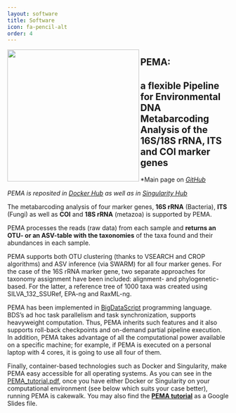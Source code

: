 ```yaml
---
layout: software
title: Software
icon: fa-pencil-alt
order: 4
---
```


<p align="center">
  <img src="https://i.paste.pics/870189fadf668a958c8aac83f38e799c.png"  width="300" align="left" >
</p>

## PEMA:
## a flexible Pipeline for Environmental DNA Metabarcoding Analysis of the 16S/18S rRNA, ITS and COI marker genes
*Main page on [*GitHub*](https://github.com/hariszaf/pema)

*PEMA is reposited in* [*Docker Hub*](https://hub.docker.com/r/hariszaf/pema) *as well as in* [*Singularity Hub*](https://singularity-hub.org/collections/2295)


The metabarcoding analysis of four marker genes, **16S rRNA** (Bacteria), **ITS** (Fungi) as well as **COI** and **18S rRNA** (metazoa) is supported by PEMA.

PEMA processes the reads (raw data) from each sample and **returns an OTU- or an ASV-table with the taxonomies** of the taxa found and their abundances in each sample.

PEMA supports both OTU clustering (thanks to VSEARCH and CROP algorithms) and ASV inference (via SWARM) for all four marker genes. For the case of the 16S rRNA marker gene,  two separate approaches for taxonomy assignment have been included: alignment- and phylogenetic-based. For the latter, a reference tree of 1000 taxa was created using SILVA_132_SSURef, EPA-ng and RaxML-ng.

PEMA has been implemented in [BigDataScript](https://pcingola.github.io/BigDataScript/) programming language. BDS’s ad hoc task parallelism and task synchronization, supports heavyweight computation.
Thus, PEMA inherits such features and it also supports roll-back checkpoints and on-demand partial pipeline execution. In addition, PEMA takes advantage of all the computational power available on a specific machine; for example, if PEMA is executed on a personal laptop with 4 cores, it is going to use all four of them.

Finally, container-based technologies such as Docker and Singularity, make PEMA easy accessible for all operating systems.
As you can see in the [PEMA_tutorial.pdf](https://github.com/hariszaf/pema/blob/master/help_files/GitHub%20tutorial.pdf), once you have either Docker or Singularity on your computational environment (see below which suits your case better), running PEMA is cakewalk. You may also find the [**PEMA tutorial**](https://docs.google.com/presentation/d/1lVH23DPa2NDNBhVvOTRoip8mraw8zfw8VQwbK4vkB1U/edit?usp=sharing) as a Google Slides file.
